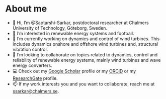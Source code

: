 # About me

- 👋 Hi, I’m @Saptarshi-Sarkar, postdoctoral researcher at Chalmers University of Technology, Göteborg, Sweden.
- 👀 I’m interested in renewable energy systems and football.
- :hammer: I’m currently working on dynamics and control of wind turbines. This includes dynamics onshore and offshore wind turbines and, structural vibration control. 
- 💞️ I’m looking to collaborate on topics related to dynamics, control and reliability of renewable energy systems, mainly wind turbines and wave energy converters.
-  :computer: Check out my  [Google Scholar](https://scholar.google.com/citations?user=3lJndhcAAAAJ&hl=en) profile or my [ORCiD](https://orcid.org/0000-0002-2111-2154) or my [ResearchGate](https://www.researchgate.net/profile/Saptarshi-Sarkar-5) profile. 
- 📫 If my work interests you and you want to collaborate, reach me at [ssarkar@chalmers.se](mailto:ssarkar@chalmers.se).

<html>
<body>
  
<span id="badgeCont988"><script type="text/javascript" src="https://publons.com/mashlets?el=badgeCont988&rid=AAK-3662-2020"></script></span>

</body>
</html>
<!---
Saptarshi-Sarkar/Saptarshi-Sarkar is a ✨ special ✨ repository because its `README.md` (this file) appears on your GitHub profile.
You can click the Preview link to take a look at your changes.
--->
